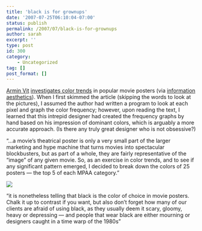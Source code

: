 ```yaml
---
title: 'black is for grownups'
date: '2007-07-25T06:10:04-07:00'
status: publish
permalink: /2007/07/black-is-for-grownups
author: sarah
excerpt: ''
type: post
id: 300
category:
    - Uncategorized
tag: []
post_format: []
---
```

[Armin Vit](http://www.underconsideration.com/design/a/) [investigates color trends](http://www.underconsideration.com/speakup/archives/003641.html) in popular movie posters (via [information aesthetics](http://infosthetics.com/archives/2007/07/movie_poster_color_usage.html)). When I first skimmed the article (skipping the words to look at the pictures), I assumed the author had written a program to look at each pixel and graph the color frequency; however, upon reading the text, I learned that this intrepid designer had created the frequency graphs by hand based on his impression of dominant colors, which is arguably a more accurate approach. (Is there any truly great designer who is not obsessive?)

“…a movie’s theatrical poster is only a very small part of the larger marketing and hype machine that turns movies into spectacular blockbusters, but as part of a whole, they are fairly representative of the “image” of any given movie. So, as an exercise in color trends, and to see if any significant pattern emerged, I decided to break down the colors of 25 posters — the top 5 of each MPAA category.”

[![](http://www.underconsideration.com/speakup/archives/movs_color_spectrum.jpg)](http://www.underconsideration.com/speakup/archives/003641.html)

“it is nonetheless telling that black is the color of choice in movie posters. Chalk it up to contrast if you want, but also don’t forget how many of our clients are afraid of using black, as they usually deem it scary, gloomy, heavy or depressing — and people that wear black are either mourning or designers caught in a time warp of the 1980s”